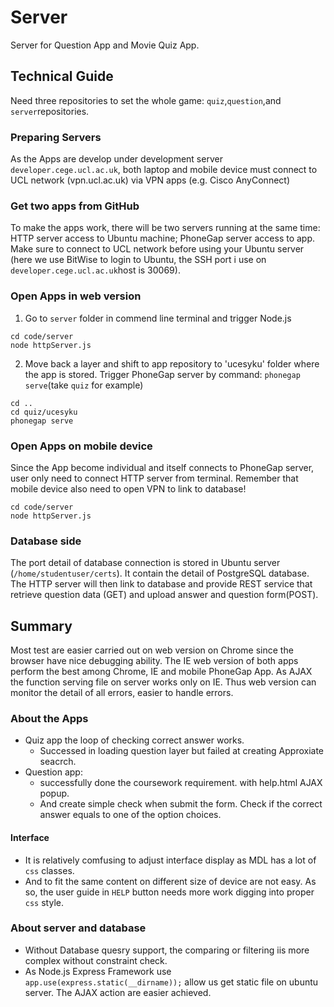 # Server
Server for Question App and Movie Quiz App. 

## Technical Guide
Need three repositories to set the whole game: `quiz`,`question`,and `server`repositories.
### Preparing Servers
As the Apps are develop under development server `developer.cege.ucl.ac.uk`, both laptop and mobile device must connect to UCL network (vpn.ucl.ac.uk) via VPN apps (e.g. Cisco AnyConnect)

### Get two apps from GitHub
To make the apps work, there will be two servers running at the same time: HTTP server access to Ubuntu machine; PhoneGap server access to app. Make sure to connect to UCL network before using your Ubuntu server (here we use BitWise to login to Ubuntu, the SSH port i use on  `developer.cege.ucl.ac.uk`host is 30069).

### Open Apps in web version
1. Go to `server` folder in commend line terminal and trigger Node.js
```
cd code/server
node httpServer.js
```
2. Move back a layer and shift to app repository to 'ucesyku' folder where the app is stored. Trigger PhoneGap server by command: `phonegap serve`(take `quiz` for example)
```
cd ..
cd quiz/ucesyku
phonegap serve
```
### Open Apps on mobile device
Since the App become individual and itself connects to PhoneGap server, user only need to connect HTTP server from terminal. Remember that mobile device also need to open VPN to link to database!
```
cd code/server
node httpServer.js
```
### Database side
The port detail of database connection is stored in Ubuntu server (`/home/studentuser/certs`). It contain the detail of PostgreSQL database. The HTTP server will then link to database and provide REST service that retrieve question data (GET) and upload answer and question form(POST). 

## Summary
Most test are easier carried out on web version on Chrome since the browser have nice debugging ability.
The IE web version of both apps perform the best among Chrome, IE and mobile PhoneGap App. As AJAX the function serving file on server works only on IE. Thus web version can monitor the detail of all errors, easier to handle errors.
### About the Apps
* Quiz app the loop of checking correct answer works. 
  * Successed in loading question layer but failed at creating Approxiate seacrch.
* Question app:
  * successfully done the coursework requirement. with help.html AJAX popup. 
  * And create simple check when submit the form. Check if the correct answer equals to one of the option choices. 
#### Interface
* It is relatively comfusing to adjust interface display as MDL has a lot of `css` classes. 
* And to fit the same content on different size of device are not easy. As so, the user guide in `HELP` button needs more work digging into proper `css` style.

### About server and database
* Without Database quesry support, the comparing or filtering iis more complex without constraint check.
* As Node.js Express Framework use `app.use(express.static(__dirname));` allow us get static file 
on ubuntu server. The AJAX action are easier achieved.


